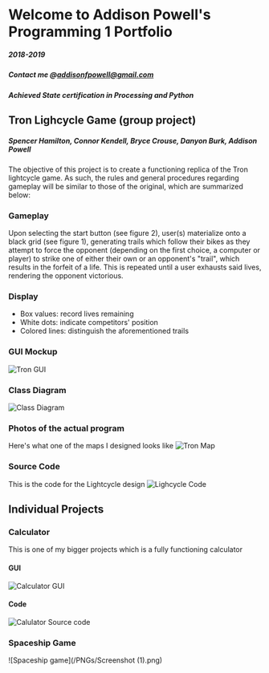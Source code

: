 # Welcome to Addison Powell's Programming 1 Portfolio
##### 2018-2019
##### Contact me @<addisonfpowell@gmail.com>
##### Achieved State certification in Processing and Python
## Tron Lighcycle Game (group project)
##### Spencer Hamilton, Connor Kendell, Bryce Crouse, Danyon Burk, Addison Powell
The objective of this project is to create a functioning replica of the Tron lightcycle game. As such, the rules and general procedures regarding gameplay will be similar to those of the original, which are summarized below:

### Gameplay
Upon selecting the start button (see figure 2), user(s) materialize onto a black grid (see figure 1), generating trails which follow their bikes as they attempt to force the opponent (depending on the first choice, a computer or player) to strike one of either their own or an opponent's "trail", which results in the forfeit of a life. This is repeated until a user exhausts said lives, rendering the opponent victorious.

### Display
 - Box values: record lives remaining
 - White dots: indicate competitors' position
 - Colored lines: distinguish the aforementioned trails
 
### GUI Mockup
 ![Tron GUI](/PNGs/TronGUI.png)

### Class Diagram
 ![Class Diagram](/PNGs/TronClassDiagram.png)

### Photos of the actual program
Here's what one of the maps I designed looks like
 ![Tron Map](/PNGs/tronmap3.PNG)
 
### Source Code
This is the code for the Lightcycle design
 ![Lighcycle Code](/PNGs/TronSourceCode.PNG)

## Individual Projects

### Calculator
This is one of my bigger projects which is a fully functioning calculator
#### GUI
 ![Calculator GUI](/PNGs/calc.PNG)
#### Code
 ![Calulator Source code](/PNGs/calcsourcecode.PNG)
 
### Spaceship Game
 ![Spaceship game](/PNGs/Screenshot (1).png)
